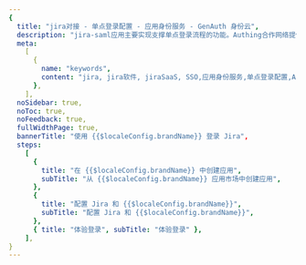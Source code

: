 ```yaml
---
{
  title: "jira对接 - 单点登录配置 - 应用身份服务 - GenAuth 身份云",
  description: "jira-saml应用主要实现支撑单点登录流程的功能。Authing合作网络提供 jira对接，单点登录，SSO，实现应用的快捷登录、免密登录，提升员工办公体验、增强用户体验，增强企业数字化服务水平。",
  meta:
    [
      {
        name: "keywords",
        content: "jira, jira软件, jiraSaaS, SSO,应用身份服务,单点登录配置,Authing身份云",
      },
    ],
  noSidebar: true,
  noToc: true,
  noFeedback: true,
  fullWidthPage: true,
  bannerTitle: "使用 {{$localeConfig.brandName}} 登录 Jira",
  steps:
    [
      {
        title: "在 {{$localeConfig.brandName}} 中创建应用",
        subTitle: "从 {{$localeConfig.brandName}} 应用市场中创建应用",
      },
      {
        title: "配置 Jira 和 {{$localeConfig.brandName}}",
        subTitle: "配置 Jira 和 {{$localeConfig.brandName}}",
      },
      { title: "体验登录", subTitle: "体验登录" },
    ],
}
---
```


<IntegrationDetail/>
